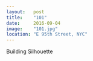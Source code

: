 ```yaml
---
layout:   post
title:    "101"
date:     2016-09-04
image:    "101.jpg"
location: "E 95th Street, NYC"
---
```


Building Silhouette

